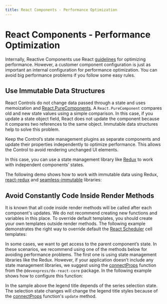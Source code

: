 ```yaml
---
title: React Components - Performance Optimization
---
```


# React Components - Performance Optimization

Internally, Reactive Components use React [guidelines](https://reactjs.org/docs/optimizing-performance.html) for optimizing performance. However, a customer component configuration is just as important an internal configuration for performance optimization. You can avoid big performance problems if you follow some easy rules.

## Use Immutable Data Structures

React Controls do not change data passed through a state and uses memoization and [React.PureComponents](https://reactjs.org/docs/react-api.html#reactpurecomponent). A `React.PureComponent` compares old and new state values using a simple comparison. In this case, if you update a state object field, React does not update the component because it compares two references to the same object. Immutable data structures help to solve this problem.

Keep the Control’s state management plugins as separate components and update their properties independently to optimize performance. This allows the Control to avoid rendering unchanged UI elements.

In this case, you can use a state management library like [Redux](https://redux.js.org/) to work with independent components’ states.

The following demo shows how to work with immutable data using Redux, [react-redux](https://github.com/reduxjs/react-redux) and [seamless-immutable](https://github.com/rtfeldman/seamless-immutable) libraries:

<div
          class="embedded-demo"
          data-options='{"path":"/demo/optimizing-performance/grid-immutable","showThemeSelector":true,"scriptPath":"{{site.baseurl}}/{{page.demos_script_link}}/dist/index.js?v={{ site.time | date: '%s' }}","demosScriptLinks":"{{page.demos_script_links}}","firstPart":"{{site.baseurl}}","lastPart":"/dist/index.js?v={{ site.time | date: '%s' }}"}'
        >
          <div class="loading-shading">
            <span class="glyphicon glyphicon-refresh loading-icon"></span>
          </div>
        </div>

## Avoid Constantly Code Inside Render Methods

It is known that all code inside render methods will be called after each component's updates. We do not recommend creating new functions and variables in this place. To override default templates, you should create your own templates outside render methods. The following example demonstrates the right way to override default the [React Scheduler](https://devexpress.github.io/devextreme-reactive/react/scheduler) cell templates:

<div
          class="embedded-demo"
          data-options='{"path":"/demo/optimizing-performance/scheduler-custom-template","showThemeSelector":true,"scriptPath":"{{site.baseurl}}/{{page.demos_script_link}}/dist/index.js?v={{ site.time | date: '%s' }}","demosScriptLinks":"{{page.demos_script_links}}","firstPart":"{{site.baseurl}}","lastPart":"/dist/index.js?v={{ site.time | date: '%s' }}"}'
        >
          <div class="loading-shading">
            <span class="glyphicon glyphicon-refresh loading-icon"></span>
          </div>
        </div>

In some cases, we want to get access to the parent component’s state. In these scenarios, we recommend using one of the methods below for avoiding performance problems. The first one is using state management libraries like the Redux. However, if your application doesn’t include any state management libraries, we suggest using the [connectProps](../reference/connect-props.md) function from the `@devexpress/dx-react-core` package. In the following example shows how to configure this function:

<div
          class="embedded-demo"
          data-options='{"path":"/demo/chart-basic/chart-connect-props","showThemeSelector":true,"scriptPath":"{{site.baseurl}}/{{page.demos_script_link}}/dist/index.js?v={{ site.time | date: '%s' }}","demosScriptLinks":"{{page.demos_script_links}}","firstPart":"{{site.baseurl}}","lastPart":"/dist/index.js?v={{ site.time | date: '%s' }}"}'
        >
          <div class="loading-shading">
            <span class="glyphicon glyphicon-refresh loading-icon"></span>
          </div>
        </div>

In the sample above the legend title depends of the series selection state. The selection state changes will change the legend title styles because of the [connectProps](../reference/connect-props.md) function's `update` method.
